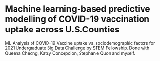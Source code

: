 # Machine learning-based predictive modelling of COVID-19 vaccination uptake across U.S.Counties
ML Analysis of COVID-19 Vaccine uptake vs. sociodemographic factors for 2021 Undergraduate Big Data Challenge by STEM Fellowship. 
Done with Queena Cheong, Katsy Concepcion, Stephanie Quon and myself. 
